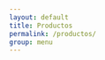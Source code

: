 ```yaml
---
layout: default
title: Productos
permalink: /productos/
group: menu
---
```


<img src="http://www.ardicoleccion.com/wp-content/uploads/2015/02/sofa-sara-ardi-001.jpg" alt="" class="img-responsive">


<!--This is the base Jekyll theme. You can find out more info about customizing your Jekyll theme, as well as basic Jekyll usage documentation at [jekyllrb.com](http://jekyllrb.com/)

You can find the source code for the Jekyll new theme at:
{% include icon-github.html username="jekyll" %} /
[minima](https://github.com/jekyll/minima)

You can find the source code for Jekyll at
{% include icon-github.html username="jekyll" %} /
[jekyll](https://github.com/jekyll/jekyll)
-->
